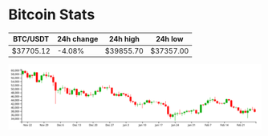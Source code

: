 # Bitcoin Stats

BTC/USDT|24h change|24h high|24h low|
|---|---|---|---|
|$37705.12|-4.08%|$39855.70|$37357.00|

<img src="./chart.svg">
